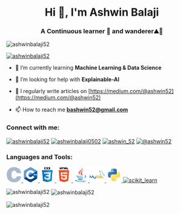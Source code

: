 <h1 align="center">Hi 👋, I'm Ashwin Balaji</h1>
<h3 align="center">A Continuous learner 🤔 and wanderer⛰️🌊</h3>

<p align="left"> <img src="https://komarev.com/ghpvc/?username=ashwinbalaji52&label=Profile%20views&color=0e75b6&style=flat" alt="ashwinbalaji52" /> </p>

<p align="left"> <a href="https://github.com/ryo-ma/github-profile-trophy"><img src="https://github-profile-trophy.vercel.app/?username=ashwinbalaji52" alt="ashwinbalaji52" /></a> </p>

- 🌱 I’m currently learning **Machine Learning & Data Science**

- 🤝 I’m looking for help with **Explainable-AI**

- 📝 I regularly write articles on [https://medium.com/@ashwin52](https://medium.com/@ashwin52)

- 📫 How to reach me **bashwin52@gmail.com**

<h3 align="left">Connect with me:</h3>
<p align="left">
<a href="https://linkedin.com/in/ashwinbalaji52" target="blank"><img align="center" src="https://cdn.jsdelivr.net/npm/simple-icons@3.0.1/icons/linkedin.svg" alt="ashwinbalaji52" height="30" width="40" /></a>
<a href="https://fb.com/ashwinbalaji0502" target="blank"><img align="center" src="https://cdn.jsdelivr.net/npm/simple-icons@3.0.1/icons/facebook.svg" alt="ashwinbalaji0502" height="30" width="40" /></a>
<a href="https://instagram.com/ashwin_52" target="blank"><img align="center" src="https://cdn.jsdelivr.net/npm/simple-icons@3.0.1/icons/instagram.svg" alt="ashwin_52" height="30" width="40" /></a>
<a href="https://medium.com/@ashwin52" target="blank"><img align="center" src="https://cdn.jsdelivr.net/npm/simple-icons@3.0.1/icons/medium.svg" alt="@ashwin52" height="30" width="40" /></a>
</p>

<h3 align="left">Languages and Tools:</h3>
<p align="left"> <a href="https://www.cprogramming.com/" target="_blank"> <img src="https://raw.githubusercontent.com/devicons/devicon/master/icons/c/c-original.svg" alt="c" width="40" height="40"/> </a> <a href="https://www.w3schools.com/cpp/" target="_blank"> <img src="https://raw.githubusercontent.com/devicons/devicon/master/icons/cplusplus/cplusplus-original.svg" alt="cplusplus" width="40" height="40"/> </a> <a href="https://www.w3schools.com/css/" target="_blank"> <img src="https://raw.githubusercontent.com/devicons/devicon/master/icons/css3/css3-original-wordmark.svg" alt="css3" width="40" height="40"/> </a> <a href="https://www.w3.org/html/" target="_blank"> <img src="https://raw.githubusercontent.com/devicons/devicon/master/icons/html5/html5-original-wordmark.svg" alt="html5" width="40" height="40"/> </a> <a href="https://www.java.com" target="_blank"> <img src="https://raw.githubusercontent.com/devicons/devicon/master/icons/java/java-original.svg" alt="java" width="40" height="40"/> </a> <a href="https://www.mysql.com/" target="_blank"> <img src="https://raw.githubusercontent.com/devicons/devicon/master/icons/mysql/mysql-original-wordmark.svg" alt="mysql" width="40" height="40"/> </a> <a href="https://www.python.org" target="_blank"> <img src="https://raw.githubusercontent.com/devicons/devicon/master/icons/python/python-original.svg" alt="python" width="40" height="40"/> </a> <a href="https://scikit-learn.org/" target="_blank"> <img src="https://upload.wikimedia.org/wikipedia/commons/0/05/Scikit_learn_logo_small.svg" alt="scikit_learn" width="40" height="40"/> </a> </p>

<p><img align="left" src="https://github-readme-stats.vercel.app/api/top-langs?username=ashwinbalaji52&show_icons=true&locale=en&layout=compact" alt="ashwinbalaji52" /></p>

<p>&nbsp;<img align="center" src="https://github-readme-stats.vercel.app/api?username=ashwinbalaji52&show_icons=true&locale=en" alt="ashwinbalaji52" /></p>

<p><img align="center" src="https://github-readme-streak-stats.herokuapp.com/?user=ashwinbalaji52&" alt="ashwinbalaji52" /></p>
